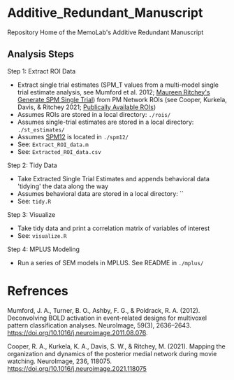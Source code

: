 # Additive_Redundant_Manuscript
Repository Home of the MemoLab's Additive Redundant Manuscript

## Analysis Steps

Step 1: Extract ROI Data
- Extract single trial estimates (SPM_T values from a multi-model single trial estimate analysis, see Mumford et al. 2012; [Maureen Ritchey's Generate SPM Single Trial](https://github.com/ritcheym/fmri_misc/blob/master/generate_spm_singletrial.m)) from PM Network ROIs (see Cooper, Kurkela, Davis, & Ritchey 2021; [Publically Available ROIs](https://github.com/memobc/paper-camcan-pmn/tree/master/rois))  
- Assumes ROIs are stored in a local directory: `./rois/`  
- Assumes single-trial estimates are stored in a local directory: `./st_estimates/`  
- Assumes [SPM12](https://www.fil.ion.ucl.ac.uk/spm/) is located in `./spm12/`
- See: `Extract_ROI_data.m`  
- See: `Extracted_ROI_data.csv`  

Step 2: Tidy Data
- Take Extracted Single Trial Estimates and appends behavioral data 'tidying' the data along the way  
- Assumes behavioral data are stored in a local directory: ``  
- See: `tidy.R`  

Step 3: Visualize
- Take tidy data and print a correlation matrix of variables of interest  
- See: `visualize.R`  

Step 4: MPLUS Modeling
- Run a series of SEM models in MPLUS. See README in `./mplus/`  


# Refrences

Mumford, J. A., Turner, B. O., Ashby, F. G., & Poldrack, R. A. (2012). Deconvolving BOLD activation in event-related designs for multivoxel pattern classification analyses. NeuroImage, 59(3), 2636–2643. https://doi.org/10.1016/j.neuroimage.2011.08.076.

Cooper, R. A., Kurkela, K. A., Davis, S. W., & Ritchey, M. (2021). Mapping the organization and dynamics of the posterior medial network during movie watching. NeuroImage, 236, 118075. https://doi.org/10.1016/j.neuroimage.2021.118075


